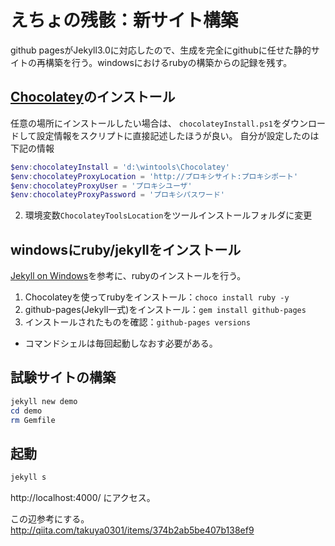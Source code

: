 # えちょの残骸：新サイト構築
github pagesがJekyll3.0に対応したので、生成を完全にgithubに任せた静的サイトの再構築を行う。windowsにおけるrubyの構築からの記録を残す。

## [Chocolatey](https://chocolatey.org/install)のインストール
任意の場所にインストールしたい場合は、
```chocolateyInstall.ps1```をダウンロードして設定情報をスクリプトに直接記述したほうが良い。
自分が設定したのは下記の情報

```ps1
$env:chocolateyInstall = 'd:\wintools\Chocolatey'
$env:chocolateyProxyLocation = 'http://プロキシサイト:プロキシポート'
$env:chocolateyProxyUser = 'プロキシユーザ'
$env:chocolateyProxyPassword = 'プロキシパスワード'
```

2. 環境変数```ChocolateyToolsLocation```をツールインストールフォルダに変更

## windowsにruby/jekyllをインストール
[Jekyll on Windows](https://jekyllrb.com/docs/windows/#installation)を参考に、rubyのインストールを行う。

1. Chocolateyを使ってrubyをインストール：```choco install ruby -y```
2. github-pages(Jekyll一式)をインストール：```gem install github-pages```
3. インストールされたものを確認：```github-pages versions```

* コマンドシェルは毎回起動しなおす必要がある。

## 試験サイトの構築

```ps1
jekyll new demo
cd demo
rm Gemfile
```

## 起動
```cmd
jekyll s 
```

http://localhost:4000/ にアクセス。

この辺参考にする。
http://qiita.com/takuya0301/items/374b2ab5be407b138ef9
